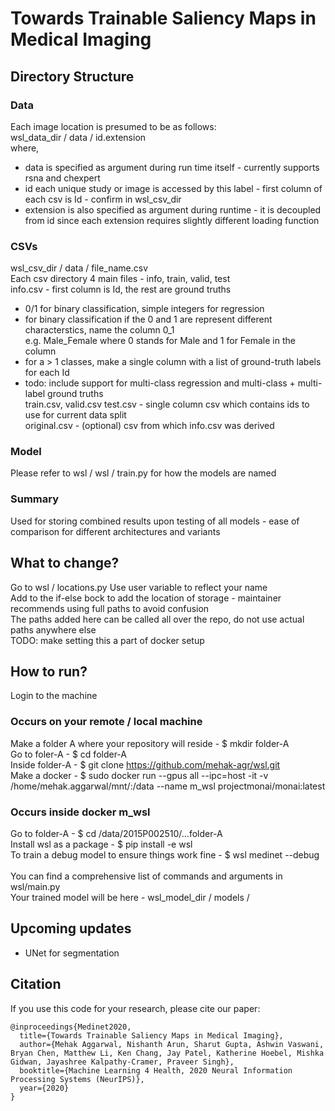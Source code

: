 # Towards Trainable Saliency Maps in Medical Imaging

## Directory Structure

### Data
Each image location is presumed to be as follows: <br />
wsl_data_dir / data / id.extension <br />
where, <br />
* data is specified as argument during run time itself - currently supports rsna and chexpert <br />
* id each unique study or image is accessed by this label - first column of each csv is Id - confirm in wsl_csv_dir <br />
* extension is also specified as argument during runtime - it is decoupled from id since each extension requires slightly different loading function <br />
        
### CSVs
wsl_csv_dir / data / file_name.csv <br />
Each csv directory 4 main files - info, train, valid, test <br />
info.csv - first column is Id, the rest are ground truths <br />
* 0/1 for binary classification, simple integers for regression <br />
* for binary classification if the 0 and 1 are represent different characterstics, name the column 0_1 <br />
  e.g. Male_Female where 0 stands for Male and 1 for Female in the column <br />
* for a > 1 classes, make a single column with a list of ground-truth labels for each Id <br />
* todo: include support for multi-class regression and multi-class + multi-label ground truths <br />
train.csv, valid.csv test.csv - single column csv which contains ids to use for current data split <br />
original.csv - (optional) csv from which info.csv was derived <br />
    
### Model
Please refer to wsl / wsl / train.py for how the models are named <br />

### Summary
Used for storing combined results upon testing of all models - ease of comparison for different architectures and variants <br />

## What to change?

Go to wsl / locations.py
Use user variable to reflect your name <br />
Add to the if-else bock to add the location of storage - maintainer recommends using full paths to avoid confusion <br />
The paths added here can be called all over the repo, do not use actual paths anywhere else <br />
TODO: make setting this a part of docker setup <br />

## How to run?

Login to the machine  <br />

### Occurs on your remote / local machine
Make a folder A where your repository will reside  - $ mkdir folder-A  <br />
Go to foler-A - $ cd folder-A  <br />
Inside folder-A  - $ git clone https://github.com/mehak-agr/wsl.git  <br />
Make a docker - $ sudo docker run --gpus all --ipc=host -it -v /home/mehak.aggarwal/mnt/:/data --name m_wsl projectmonai/monai:latest  <br />

### Occurs inside docker m_wsl
Go to folder-A - $ cd /data/2015P002510/...folder-A  <br />
Install wsl as a package  - $ pip install -e wsl  <br />
To train a debug model to ensure things work fine  - $ wsl medinet --debug  <br />
<br />
You can find a comprehensive list of commands and arguments in wsl/main.py  <br />
Your trained model will be here - wsl_model_dir / models /  <br />

## Upcoming updates
- UNet for segmentation

## Citation
If you use this code for your research, please cite our paper:
```
@inproceedings{Medinet2020,
  title={Towards Trainable Saliency Maps in Medical Imaging},
  author={Mehak Aggarwal, Nishanth Arun, Sharut Gupta, Ashwin Vaswani, Bryan Chen, Matthew Li, Ken Chang, Jay Patel, Katherine Hoebel, Mishka Gidwan, Jayashree Kalpathy-Cramer, Praveer Singh},
  booktitle={Machine Learning 4 Health, 2020 Neural Information Processing Systems (NeurIPS)},
  year={2020}
}
```
